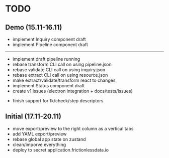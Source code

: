 # TODO

## Demo (15.11-16.11)

+ implement Inquiry component draft
+ implement Pipeline component draft
---
+ implement draft pipeline running
+ rebase transform CLI call on using pipeline.json
+ rebase validate CLI call on using inquiry.json
+ rebase extract CLI call on using resource.json
+ make extract/validate/transform react to changes
+ implement Status component draft
+ create v1 issues (electron integration + docs/tests/issues)
- finish support for fk/check/step descriptors

## Initial (17.11-20.11)

- move export/preview to the right column as a vertical tabs
- add YAML export/preview
- rebase global app state on zustand
- clean/imporve everything
- deploy to secret application.frictionlessdata.io
